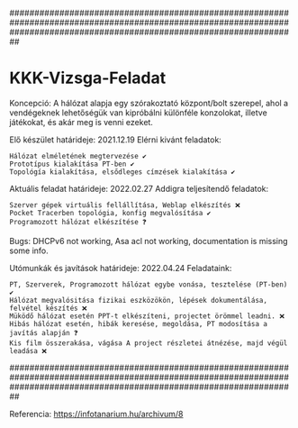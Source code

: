 
##########################################################################################################################################################################
# KKK-Vizsga-Feladat
Koncepció:
  A hálózat alapja egy szórakoztató központ/bolt szerepel, ahol a vendégeknek lehetőségük van kipróbálni különféle konzolokat, illetve játékokat, és akár meg is venni ezeket.

Elő készület határideje: 2021.12.19
  Elérni kivánt feladatok:

    Hálózat elméletének megtervezése ✔ 
    Prototípus kialakítása PT-ben ✔
    Topológía kialakítása, elsődleges címzések kialakítása ✔

Aktuális feladat határideje: 2022.02.27
  Addigra teljesítendő feladatok:
  
    Szerver gépek virtuális fellállítása, Weblap elkészítés ❌
    Pocket Tracerben topológia, konfig megvalósítása ✔
    Programozott hálózat elkészítése ❓
    
   Bugs: DHCPv6 not working, Asa acl not working, documentation is missing some info.
   
Utómunkák és javítások határideje: 2022.04.24
  Feladataink:
  
    PT, Szerverek, Programozott hálózat egybe vonása, tesztelése (PT-ben) ✔
    Hálózat megvalósitása fizikai eszközökön, lépések dokumentálása, felvétel készítés ❌
    Müködő hálózat esetén PPT-t elkészíteni, projectet örömmel leadni. ❌
    Hibás hálózat esetén, hibák keresése, megoldása, PT modosítása a javítás alapján ❓
    Kis film összerakása, vágása A project részletei átnézése, majd végül leadása ❌

##########################################################################################################################################################################


Referencia:
  https://infotanarium.hu/archivum/8
